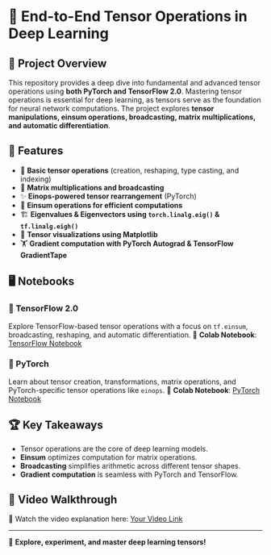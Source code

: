 # 📌 End-to-End Tensor Operations in Deep Learning

## 🚀 Project Overview
This repository provides a deep dive into fundamental and advanced tensor operations using **both PyTorch and TensorFlow 2.0**. Mastering tensor operations is essential for deep learning, as tensors serve as the foundation for neural network computations. The project explores **tensor manipulations, einsum operations, broadcasting, matrix multiplications, and automatic differentiation**.


## 📌 Features
- 📌 **Basic tensor operations** (creation, reshaping, type casting, and indexing)
- 🔄 **Matrix multiplications and broadcasting**
- ✨ **Einops-powered tensor rearrangement** (PyTorch)
- 🧩 **Einsum operations for efficient computations**
- 🏗️ **Eigenvalues & Eigenvectors using `torch.linalg.eig()` & `tf.linalg.eigh()`**
- 🎨 **Tensor visualizations using Matplotlib**
- 🏋️ **Gradient computation with PyTorch Autograd & TensorFlow GradientTape**

## 🖥️ Notebooks
### 📌 TensorFlow 2.0
Explore TensorFlow-based tensor operations with a focus on `tf.einsum`, broadcasting, reshaping, and automatic differentiation.
📌 **Colab Notebook**: [TensorFlow Notebook](https://colab.research.google.com/drive/1cMXQrLLL3LUkPx-9aLsEVyuc_-C4W-IU?usp=sharing)

### 📌 PyTorch
Learn about tensor creation, transformations, matrix operations, and PyTorch-specific tensor operations like `einops`.
📌 **Colab Notebook**: [PyTorch Notebook](https://colab.research.google.com/drive/1As_pD71acXdz3X-OVQPhJT-G5wmZ1t9f?usp=sharing)


## 🏆 Key Takeaways
- Tensor operations are the core of deep learning models.
- **Einsum** optimizes computation for matrix operations.
- **Broadcasting** simplifies arithmetic across different tensor shapes.
- **Gradient computation** is seamless with PyTorch and TensorFlow.

## 🎥 Video Walkthrough
📌 Watch the video explanation here: [Your Video Link](www.youtube.com)

---
🚀 **Explore, experiment, and master deep learning tensors!**

